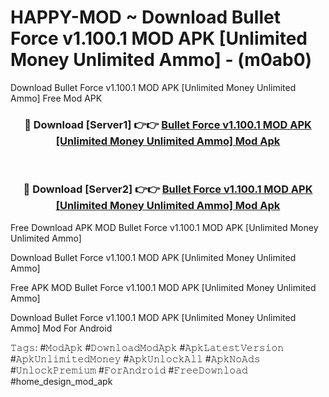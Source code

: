# HAPPY-MOD ~ Download Bullet Force v1.100.1 MOD APK [Unlimited Money Unlimited Ammo] - (m0ab0)
Download Bullet Force v1.100.1 MOD APK [Unlimited Money Unlimited Ammo] Free Mod APK

<div align="center">
<h3>🔴 Download [Server1] 👉👉 <a href="https://apk-comot.site?title=Bullet_Force_v1.100.1_MOD_APK_[Unlimited_Money_Unlimited_Ammo]">Bullet Force v1.100.1 MOD APK [Unlimited Money Unlimited Ammo] Mod Apk</a></h3><br>

<h3>🔴 Download [Server2] 👉👉 <a href="https://apk-comot.site?title=Bullet_Force_v1.100.1_MOD_APK_[Unlimited_Money_Unlimited_Ammo]">Bullet Force v1.100.1 MOD APK [Unlimited Money Unlimited Ammo] Mod Apk</a></h3>
</div>


Free Download APK MOD Bullet Force v1.100.1 MOD APK [Unlimited Money Unlimited Ammo]

Download Bullet Force v1.100.1 MOD APK [Unlimited Money Unlimited Ammo] 

Free APK MOD Bullet Force v1.100.1 MOD APK [Unlimited Money Unlimited Ammo] 

Download Bullet Force v1.100.1 MOD APK [Unlimited Money Unlimited Ammo] Mod For Android

𝚃𝚊𝚐𝚜: #𝙼𝚘𝚍𝙰𝚙𝚔 #𝙳𝚘𝚠𝚗𝚕𝚘𝚊𝚍𝙼𝚘𝚍𝙰𝚙𝚔 #𝙰𝚙𝚔𝙻𝚊𝚝𝚎𝚜𝚝𝚅𝚎𝚛𝚜𝚒𝚘𝚗 #𝙰𝚙𝚔𝚄𝚗𝚕𝚒𝚖𝚒𝚝𝚎𝚍𝙼𝚘𝚗𝚎𝚢 #𝙰𝚙𝚔𝚄𝚗𝚕𝚘𝚌𝚔𝙰𝚕𝚕 #𝙰𝚙𝚔𝙽𝚘𝙰𝚍𝚜 #𝚄𝚗𝚕𝚘𝚌𝚔𝙿𝚛𝚎𝚖𝚒𝚞𝚖 #𝙵𝚘𝚛𝙰𝚗𝚍𝚛𝚘𝚒𝚍 #𝙵𝚛𝚎𝚎𝙳𝚘𝚠𝚗𝚕𝚘𝚊𝚍 #home_design_mod_apk